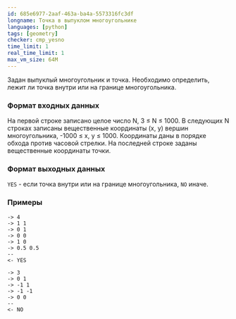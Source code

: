 ```yaml
---
id: 685e6977-2aaf-463a-ba4a-5573316fc3df
longname: Точка в выпуклом многоугольнике
languages: [python]
tags: [geometry]
checker: cmp_yesno
time_limit: 1
real_time_limit: 1
max_vm_size: 64M
---
```



Задан выпуклый многоугольник и точка. Необходимо определить, лежит ли точка внутри или на границе многоугольника.

### Формат входных данных

На первой строке записано целое число N, 3 ≤ N ≤ 1000. В следующих N строках записаны вещественные координаты (x, y)
вершин многоугольника, -1000 ≤ x, y ≤ 1000. Координаты даны в порядке обхода против часовой стрелки.
На последней строке заданы вещественные координаты точки.

### Формат выходных данных

`YES` - если точка внутри или на границе многоугольника, `NO` иначе.

### Примеры

```
-> 4
-> 1 1
-> 0 1
-> 0 0
-> 1 0
-> 0.5 0.5
--
<- YES
```

```
-> 3
-> 0 1
-> -1 1
-> -1 -1
-> 0 0
--
<- NO
```
